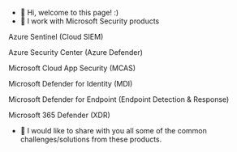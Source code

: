 - 👋 Hi, welcome to this page! :)
- 👀 I work with Microsoft Security products

Azure Sentinel (Cloud SIEM)

Azure Security Center (Azure Defender)

Microsoft Cloud App Security (MCAS)

Microsoft Defender for Identity (MDI)

Microsoft Defender for Endpoint (Endpoint Detection & Response)

Microsoft 365 Defender (XDR)

- 🌱 I would like to share with you all some of the common challenges/solutions from these products.

<!---
//- 💞️ I’m looking to collaborate on ...
//- 📫 How to reach me ...

mgijo/mgijo is a ✨ special ✨ repository because its `README.md` (this file) appears on your GitHub profile.
You can click the Preview link to take a look at your changes.
--->
